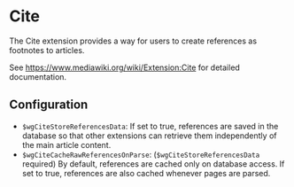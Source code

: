 Cite
=============

The Cite extension provides a way for users to create references as footnotes to articles.

See https://www.mediawiki.org/wiki/Extension:Cite for detailed documentation.

Configuration
-------------
* `$wgCiteStoreReferencesData`: If set to true, references are saved in the database so that
other extensions can retrieve them independently of the main article content.
* `$wgCiteCacheRawReferencesOnParse`: (`$wgCiteStoreReferencesData` required) By default,
references are cached only on database access. If set to true, references are also cached
whenever pages are parsed.
